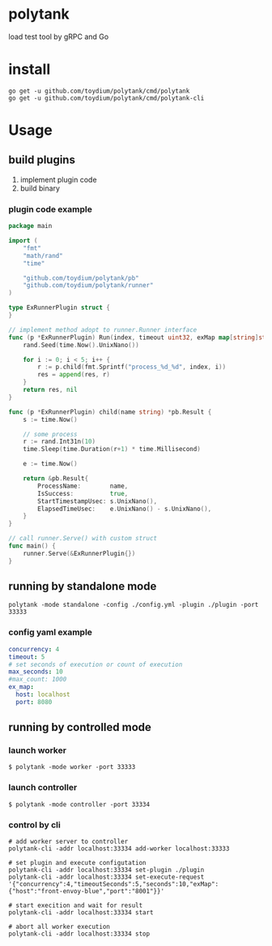 # polytank
load test tool by gRPC and Go

# install
```
go get -u github.com/toydium/polytank/cmd/polytank
go get -u github.com/toydium/polytank/cmd/polytank-cli
```

# Usage
## build plugins
1. implement plugin code
2. build binary

### plugin code example
```go
package main

import (
	"fmt"
	"math/rand"
	"time"

	"github.com/toydium/polytank/pb"
	"github.com/toydium/polytank/runner"
)

type ExRunnerPlugin struct {
}

// implement method adopt to runner.Runner interface
func (p *ExRunnerPlugin) Run(index, timeout uint32, exMap map[string]string) (res []*pb.Result, err error) {
	rand.Seed(time.Now().UnixNano())

	for i := 0; i < 5; i++ {
		r := p.child(fmt.Sprintf("process_%d_%d", index, i))
		res = append(res, r)
	}
	return res, nil
}

func (p *ExRunnerPlugin) child(name string) *pb.Result {
	s := time.Now()

	// some process
	r := rand.Int31n(10)
	time.Sleep(time.Duration(r+1) * time.Millisecond)

	e := time.Now()

	return &pb.Result{
		ProcessName:        name,
		IsSuccess:          true,
		StartTimestampUsec: s.UnixNano(),
		ElapsedTimeUsec:    e.UnixNano() - s.UnixNano(),
	}
}

// call runner.Serve() with custom struct
func main() {
	runner.Serve(&ExRunnerPlugin{})
}
```

## running by standalone mode
`polytank -mode standalone -config ./config.yml -plugin ./plugin -port 33333`

### config yaml example
```yaml
concurrency: 4
timeout: 5
# set seconds of execution or count of execution
max_seconds: 10
#max_count: 1000
ex_map:
  host: localhost
  port: 8080
```

## running by controlled mode
### launch worker
```
$ polytank -mode worker -port 33333
```

### launch controller
```
$ polytank -mode controller -port 33334
```

### control by cli
```
# add worker server to controller
polytank-cli -addr localhost:33334 add-worker localhost:33333

# set plugin and execute configutation
polytank-cli -addr localhost:33334 set-plugin ./plugin
polytank-cli -addr localhost:33334 set-execute-request '{"concurrency":4,"timeoutSeconds":5,"seconds":10,"exMap":{"host":"front-envoy-blue","port":"8001"}}'

# start execition and wait for result
polytank-cli -addr localhost:33334 start

# abort all worker execution
polytank-cli -addr localhost:33334 stop
```
